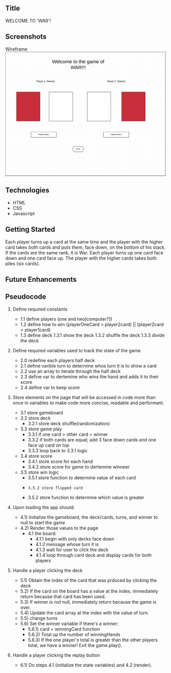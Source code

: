 ## Title

WELCOME TO 'WAR'!

## Screenshots

Wireframe
![war wireframe](./images/War_Wireframe.png)

## Technologies

- HTML
- CSS
- Javascript

## Getting Started

Each player turns up a card at the same time and the player with the higher card takes both cards and puts them, face down, on the bottom of his stack. If the cards are the same rank, it is War. Each player turns up one card face down and one card face up. The player with the higher cards takes both piles (six cards).

## Future Enhancements

## Pseudocode

1) Define required constants
    - 1.1 define players (one and two[computer?])
    - 1.2 define how to win (playerOneCard > player2card) || (player2card > player1card)
    - 1.3 define deck
        1.3.1 show the deck
        1.3.2 shuffle the deck
        1.3.3 divide the deck  

2) Define required variables used to track the state of the game
    - 2.0 redefine each players half deck
    - 2.1 define varible turn to determine whos turn it is to show a card  
    - 2.2 use an array to iterate through the half deck 
    - 2.3 define var to dertemine who wins the hand and adds it to their score
    - 2.4 define var to keep score

3) Store elements on the page that will be accessed in code more than once in variables to make code more concise, readable and performant.
    - 3.1 store gameboard
    - 3.2 store deck
        - 3.2.1 store deck shuffle(randomization)
    - 3.3 store game play 
        - 3.3.1 if one card > other card = winner
        - 3.3.2 if both cards are equal; add 3 face down cards and one face up card on top
        - 3.3.3 loop back to 3.3.1 logic
    - 3.4 store score
        - 3.4.1 store score for each hand
        - 3.4.2 store score for game to dertemine winneer
    - 3.5 store win logic
        - 3.5.1 store function to determine value of each card
        -     3.5.2 store flipped card
        - 3.5.2 store function to determine which value is greater

4) Upon loading the app should:
	- 4.1) Initialize the gameboard, the deck/cards, turns, and winner to null to start the game
	- 4.2) Render those values to the page
        - 4.1 the board:
            - 4.1.1 begin with only decks face down
            - 4.1.2 message whose turn it is
            - 4.1.3 wait for user to click the deck
            - 4.1.4 loop through card deck and display cards for both players 

5) Handle a player clicking the deck
	- 5.1) Obtain the index of the card that was prduced by clicking the deck
	- 5.2) If the card on the board has a value at the index, immediately return because that card has been used.
	- 5.3) If winner is not null, immediately return because the game is over.
	- 5.4) Update the card array at the index with the value of turn.
	- 5.5) change turns 
	- 5.6) Set the winner variable if there's a winner:
		- 5.6.1) card = winningCard function
		- 5.6.2) Total up the number of winningHands
		- 5.6.3) If the one player's total is greater than the other players total, we have a winner! Exit the game.play().

6) Handle a player clicking the replay button
    - 6.1) Do steps 4.1 (initialize the state variables) and 4.2 (render).
